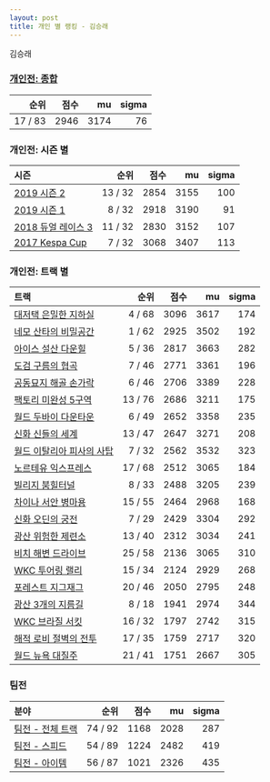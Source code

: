 ```yaml
---
layout: post
title: 개인 별 랭킹 - 김승래
---
```


김승래

### [개인전: 종합](../singles-full)

| 순위 | 점수 | mu | sigma |
|---:|---:|---:|---:|
| 17 / 83 | 2946 | 3174 | 76 |

### 개인전: 시즌 별

| 시즌 | 순위 | 점수 | mu | sigma |
|:---|---:|---:|---:|---:|
| [2019 시즌 2](../s2019_2) | 13 / 32 | 2854 | 3155 | 100 |
| [2019 시즌 1](../s2019_1) | 8 / 32 | 2918 | 3190 | 91 |
| [2018 듀얼 레이스 3](../s2018_1) | 11 / 32 | 2830 | 3152 | 107 |
| [2017 Kespa Cup](../s2017_2) | 7 / 32 | 3068 | 3407 | 113 |

### 개인전: 트랙 별

| 트랙 | 순위 | 점수 | mu | sigma |
|:---|---:|---:|---:|---:|
| [대저택 은밀한 지하실](../jeotaek) | 4 / 68 | 3096 | 3617 | 174 |
| [네모 산타의 비밀공간](../santa) | 1 / 62 | 2925 | 3502 | 192 |
| [아이스 설산 다운힐](../seolsan) | 5 / 36 | 2817 | 3663 | 282 |
| [도검 구름의 협곡](../hyupgog) | 7 / 46 | 2771 | 3361 | 196 |
| [공동묘지 해골 손가락](../haeson) | 6 / 46 | 2706 | 3389 | 228 |
| [팩토리 미완성 5구역](../district5) | 13 / 76 | 2686 | 3211 | 175 |
| [월드 두바이 다운타운](../dubai) | 6 / 49 | 2652 | 3358 | 235 |
| [신화 신들의 세계](../shinsegye) | 13 / 47 | 2647 | 3271 | 208 |
| [월드 이탈리아 피사의 사탑](../pizza) | 7 / 32 | 2562 | 3532 | 323 |
| [노르테유 익스프레스](../noex) | 17 / 68 | 2512 | 3065 | 184 |
| [빌리지 붐힐터널](../boomhill) | 8 / 33 | 2488 | 3205 | 239 |
| [차이나 서안 병마용](../byeongma) | 15 / 55 | 2464 | 2968 | 168 |
| [신화 오딘의 궁전](../odin) | 7 / 29 | 2429 | 3304 | 292 |
| [광산 위험한 제련소](../jeryeonso) | 13 / 40 | 2312 | 3034 | 241 |
| [비치 해변 드라이브](../haebyun) | 25 / 58 | 2136 | 3065 | 310 |
| [WKC 투어링 랠리](../rally) | 15 / 34 | 2124 | 2929 | 268 |
| [포레스트 지그재그](../zigzag) | 20 / 46 | 2050 | 2795 | 248 |
| [광산 3개의 지름길](../gwangsamji) | 8 / 18 | 1941 | 2974 | 344 |
| [WKC 브라질 서킷](../brazil) | 16 / 32 | 1797 | 2742 | 315 |
| [해적 로비 절벽의 전투](../lobby) | 17 / 35 | 1759 | 2717 | 320 |
| [월드 뉴욕 대질주](../newyork) | 21 / 41 | 1751 | 2667 | 305 |

### 팀전

| 분야 | 순위 | 점수 | mu | sigma |
|:---|---:|---:|---:|---:|
| [팀전 - 전체 트랙](../team-full) | 74 / 92 | 1168 | 2028 | 287 |
| [팀전 - 스피드](../team-speed) | 54 / 89 | 1224 | 2482 | 419 |
| [팀전 - 아이템](../team-item) | 56 / 87 | 1021 | 2326 | 435 |
